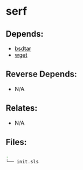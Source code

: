 # serf

## Depends:

  -  [bsdtar](/salt/bsdtar)
  -  [wget](/salt/wget)

## Reverse Depends:

  -  N/A

## Relates:

  -  N/A

## Files:

```bash
.
└── init.sls
```
